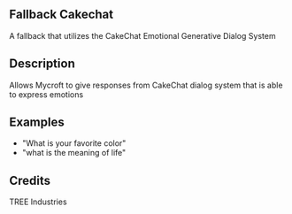 ## Fallback Cakechat
A fallback that utilizes the CakeChat Emotional Generative Dialog System

## Description
Allows Mycroft to give responses from CakeChat dialog system that is able to express emotions

## Examples
 * "What is your favorite color"
 * "what is the meaning of life"

## Credits
TREE Industries

